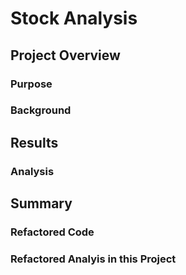 # Stock Analysis

## Project Overview

### Purpose

### Background

## Results

### Analysis

## Summary

### Refactored Code

### Refactored Analyis in this Project

